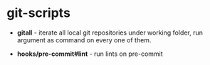# git-scripts
* **gitall** - iterate all local git repositories under working folder, run argument as command on every one of them.

* **hooks/pre-commit#lint** - run lints on pre-commit
